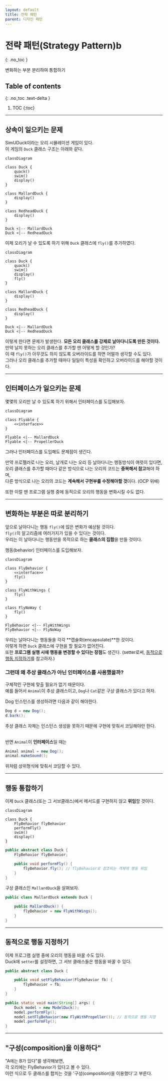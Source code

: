 ```yaml
---
layout: default
title: 전략 패턴
parent: 디자인 패턴
---
```


# 전략 패턴(Strategy Pattern)b
{: .no_toc }

변화하는 부분 분리하여 통합하기

## Table of contents
{: .no_toc .text-delta }

1. TOC
{:toc}

---

## 상속이 일으키는 문제

SimUDuck이라는 오리 시뮬레이션 게임이 있다.  
이 게임의 ```Duck``` 클래스 구조는 아래와 같다.

```mermaid
classDiagram

class Duck {
    quack()
    swim()
    display()
}

class MallardDuck {
    display()
}

class RedheadDuck {
    display()
}

Duck <|-- MallardDuck
Duck <|-- RedheadDuck 
```

이제 오리가 날 수 있도록 하기 위해 ```Duck``` 클래스에 ```fly()```를 추가하였다.

```mermaid
classDiagram

class Duck {
    quack()
    swim()
    display()
    fly()
}

class MallardDuck {
    display()
}

class RedheadDuck {
    display()
}

Duck <|-- MallardDuck
Duck <|-- RedheadDuck 
```

이렇게 한다면 문제가 발생한다. __모든 오리 클래스를 강제로 날아다니도록 만든 것이다.__  
만약 날지 못하는 오리 클래스를 추가할 땐 어떻게 할 것인가?  
이 때 ```fly()```가 아무것도 하지 않도록 오버라이드를 하면 어떨까 생각할 수도 있다.  
그러나 오리 클래스를 추가할 때마다 일일이 특성을 확인하고 오버라이드를 해야할 것이다.

---

## 인터페이스가 일으키는 문제

몇몇의 오리만 날 수 있도록 하기 위해서 인터페이스를 도입해보자.  

```mermaid
classDiagram

class Flyable {
    <<interface>>
}

Flyable <|-- MallardDuck
Flyable <|-- PropellerDuck
```

그러나 인터페이스를 도입해도 문제점이 생긴다.  

만약 프로펠러로 나는 오리, 날개로 나는 오리 등 날아다니는 행동방식이 여럿이 있다면,  
오리 클래스를 추가할 때마다 같은 방식으로 나는 오리의 코드는 **중복해서 참고**해야 하며,  
다른 방식으로 나는 오리의 코드는 **계속해서 구현부를 수정해야할 것**이다. (OCP 위배)  

또한 이럴 땐 프로그램 실행 중에 동적으로 오리의 행동을 변화시킬 수도 없다.

---

## 변화하는 부분은 따로 분리하기

앞으로 날아다니는 행동 ```fly()```에 많은 변화가 예상될 것이다.  
```fly()```의 알고리즘에 여러가지가 있을 수 있다는 것이다.  
우리는 이 날아다니는 행동만을 목적으로 하는 **클래스의 집합**을 만들 것이다.  

행동(behavior) 인터페이스를 도입해보자.  

```mermaid
classDiagram

class FlyBehavior {
    <<interface>>
    fly()
}

class FlyWithWings {
    fly()
}

class FlyNoWay {
    fly()
}

FlyBehavior <|-- FlyWithWings
FlyBehavior <|-- FlyNoWay
```

우리는 날아다니는 행동들을 각각 **캡슐화(encapsulate)**한 것이다.  
이렇게 하면 ```Duck``` 클래스에 구현을 할 필요가 없어진다.  
또한 **프로그램 실행 시에 행동을 변경할 수 있다는 장점**도 생긴다. (setter로써, [동적으로 행동 지정하기](#동적으로-행동-지정하기)를 참고하자.)  

### 그런데 왜 추상 클래스가 아닌 인터페이스를 사용했을까?

구체적인 구현에 맞출 필요가 없기 때문이다.  
예를 들어서 ```Animal```이 추상 클래스이고, ```Dog```나 ```Cat```같은 구상 클래스가 있다고 하자.  

Dog 인스턴스를 생성하려면 다음과 같이 해야한다.
```java
Dog d = new Dog();
d.bark();
```
추상 클래스 자체는 인스턴스 생성을 못하기 때문에 구현에 맞춰서 코딩해야만 한다.  
<br>

반면 ```Animal```이 **인터페이스**일 때는
```java
Animal animal = new Dog();
animal.makeSound();
```
위처럼 상위형식에 맞춰서 코딩할 수 있다.

---

## 행동 통합하기

이제 ```Duck``` 클래스(또는 그 서브클래스)에서 메서드를 구현하지 않고 **위임**할 것이다.

```mermaid
classDiagram

class Duck {
    FlyBehavior flyBehavior
    performFly()
    swim()
    display()
}
```

```java
public abstract class Duck {
    FlyBehavior flyBehavior;

    public void performFly() {
        flyBehavior.fly(); // flyBehavior로 참조되는 객체에 행동 위임
    }
}
```

구상 클래스인 ```MallardDuck```을 살펴보자.
```java
public class MallardDuck extends Duck {

    public MallardDuck() {
        flyBehavior = new FlyWithWings();
    }
}
```

---

## 동적으로 행동 지정하기

이제 프로그램 실행 중에 오리의 행동을 바꿀 수도 있다.  
Duck에 ```setter```를 설정하면, 그 서브 클래스들은 행동을 바꿀 수 있다.

```java
public abstract class Duck {

    public void setFlyBehavior(FlyBehavior fb) {
        flyBehavior = fb;
    }
}

public static void main(String[] args) {
    Duck model = new ModelDuck();
    model.performFly();
    model.setFlyBehavior(new FlyWithPropeller()); // 동적으로 행동 지정
    model.performFly();
}
```

---

## "구성(composition)을 이용하다"

"A에는 B가 있다"를 생각해보면,  
각 오리에는 FlyBehavior가 있다고 볼 수 있다.  
이런 식으로 두 클래스를 합치는 것을 '구성(composition)을 이용했다'고 부른다.